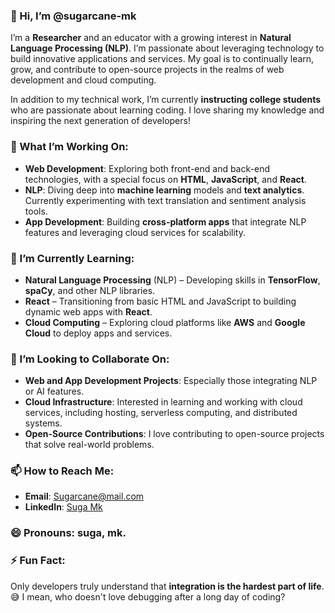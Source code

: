 ### 👋 Hi, I’m **@sugarcane-mk**  
I’m a **Researcher** and an educator with a growing interest in **Natural Language Processing (NLP)**. I’m passionate about leveraging technology to build innovative applications and services. My goal is to continually learn, grow, and contribute to open-source projects in the realms of web development and cloud computing.  

In addition to my technical work, I’m currently **instructing college students** who are passionate about learning coding. I love sharing my knowledge and inspiring the next generation of developers!

### 👀 What I’m Working On:
- **Web Development**: Exploring both front-end and back-end technologies, with a special focus on **HTML**, **JavaScript**, and **React**.
- **NLP**: Diving deep into **machine learning** models and **text analytics**. Currently experimenting with text translation and sentiment analysis tools.
- **App Development**: Building **cross-platform apps** that integrate NLP features and leveraging cloud services for scalability.

### 🌱 I’m Currently Learning:
- **Natural Language Processing** (NLP) – Developing skills in **TensorFlow**, **spaCy**, and other NLP libraries.
- **React** – Transitioning from basic HTML and JavaScript to building dynamic web apps with **React**.
- **Cloud Computing** – Exploring cloud platforms like **AWS** and **Google Cloud** to deploy apps and services.

### 💞️ I’m Looking to Collaborate On:
- **Web and App Development Projects**: Especially those integrating NLP or AI features.
- **Cloud Infrastructure**: Interested in learning and working with cloud services, including hosting, serverless computing, and distributed systems.
- **Open-Source Contributions**: I love contributing to open-source projects that solve real-world problems.

### 📫 How to Reach Me:
- **Email**: [Sugarcane@mail.com](mailto:priyamk538@gmail.com)
- **LinkedIn**: [Suga Mk](https://www.google.com/url?sa=i&url=https%3A%2F%2Fin.linkedin.com%2Fin%2Fpriyadharshini-m-k-319066291)

### 😄 Pronouns: **suga**, **mk**.

### ⚡ Fun Fact:
Only developers truly understand that **integration is the hardest part of life**. 😅 I mean, who doesn't love debugging after a long day of coding?


<!---
sugarcane-mk/sugarcane-mk is a ✨ special ✨ repository because its `README.md` (this file) appears on your GitHub profile.
You can click the Preview link to take a look at your changes.
--->
